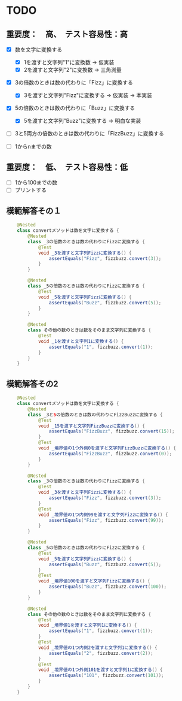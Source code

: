 TODO
=======================
## 重要度：　高、　テスト容易性：高

- [x] 数を文字に変換する
    - [x] 1を渡すと文字列"1"に変換数 -> 仮実装
    - [x] 2を渡すと文字列"2"に変換数 -> 三角測量

- [x] 3の倍数のときは数の代わりに「Fizz」に変換する
    - [x] 3を渡すと文字列"Fizz"に変換する -> 仮実装 -> 本実装

- [x] 5の倍数のときは数の代わりに「Buzz」に変換する
    - [x] 5を渡すと文字列"Buzz"に変換する -> 明白な実装

- [ ] 3と5両方の倍数のときは数の代わりに「FizzBuzz」に変換する

- [ ] 1からnまでの数

## 重要度：　低、　テスト容易性：低

- [ ] 1から100までの数
- [ ] プリントする

## 模範解答その１
```Java
    @Nested
    class convertメソッドは数を文字に変換する {
        @Nested
        class _3の倍数のときは数の代わりにFizzに変換する {
            @Test
            void _3を渡すと文字列Fizzに変換する() {
                assertEquals("Fizz", fizzbuzz.convert(3));
            }
        }

        @Nested
        class _5の倍数のときは数の代わりにFizzに変換する {
            @Test
            void _5を渡すと文字列Fizzに変換する() {
                assertEquals("Buzz", fizzbuzz.convert(5));
            }
        }

        @Nested
        class その他の数のときは数をそのまま文字列に変換する {
            @Test
            void _1を渡すと文字列1に変換する() {
                assertEquals("1", fizzbuzz.convert(1));
            }
        }
    }
```

## 模範解答その2
```Java
    @Nested
    class convertメソッドは数を文字に変換する {
        @Nested
        class _3と5の倍数のときは数の代わりにFizzBuzzに変換する {
            @Test
            void _15を渡すと文字列FizzBuzzに変換する() {
                assertEquals("FizzBuzz", fizzbuzz.convert(15));
            }
            @Test
            void _境界値の1つ外側0を渡すと文字列FizzBuzzに変換する() {
                assertEquals("FizzBuzz", fizzbuzz.convert(0));
            }
        }

        @Nested
        class _3の倍数のときは数の代わりにFizzに変換する {
            @Test
            void _3を渡すと文字列Fizzに変換する() {
                assertEquals("Fizz", fizzbuzz.convert(3));
            }
            @Test
            void _境界値の1つ内側99を渡すと文字列Fizzに変換する() {
                assertEquals("Fizz", fizzbuzz.convert(99));
            }
        }

        @Nested
        class _5の倍数のときは数の代わりにFizzに変換する {
            @Test
            void _5を渡すと文字列Fizzに変換する() {
                assertEquals("Buzz", fizzbuzz.convert(5));
            }
            @Test
            void _境界値100を渡すと文字列Fizzに変換する() {
                assertEquals("Buzz", fizzbuzz.convert(100));
            }
        }

        @Nested
        class その他の数のときは数をそのまま文字列に変換する {
            @Test
            void _境界値1を渡すと文字列1に変換する() {
                assertEquals("1", fizzbuzz.convert(1));
            }
            @Test
            void _境界値の1つ内側2を渡すと文字列1に変換する() {
                assertEquals("2", fizzbuzz.convert(2));
            }
            @Test
            void _境界値の1つ外側101を渡すと文字列1に変換する() {
                assertEquals("101", fizzbuzz.convert(101));
            }
        }
    }
```